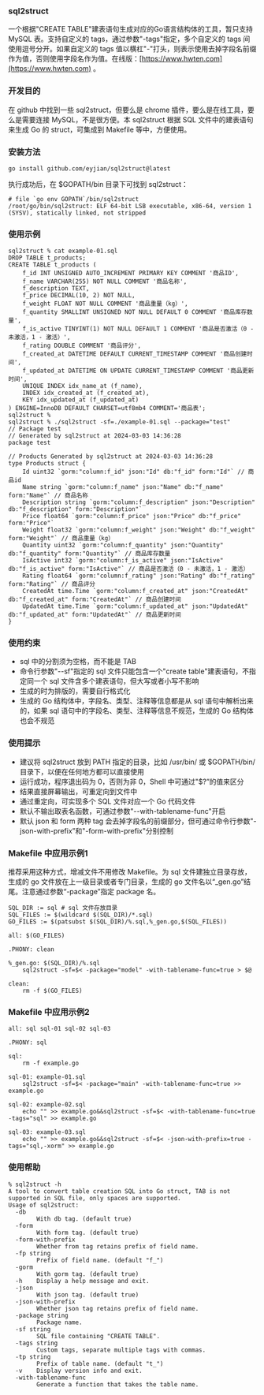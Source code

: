 ### sql2struct

一个根据"CREATE TABLE"建表语句生成对应的Go语言结构体的工具，暂只支持 MySQL 表。支持自定义的 tags，通过参数"-tags"指定，多个自定义的 tags 间使用逗号分开。如果自定义的 tags 值以横杠"-"打头，则表示使用去掉字段名前缀作为值，否则使用字段名作为值。在线版：[https://www.hwten.com](https://www.hwten.com) 。

### 开发目的

在 github 中找到一些 sql2struct，但要么是 chrome 插件，要么是在线工具，要么是需要连接 MySQL，不是很方便。本 sql2struct 根据 SQL 文件中的建表语句来生成 Go 的 struct，可集成到 Makefile 等中，方便使用。

### 安装方法

```shell
go install github.com/eyjian/sql2struct@latest
```

执行成功后，在 $GOPATH/bin 目录下可找到 sql2struct：

```shell
# file `go env GOPATH`/bin/sql2struct
/root/go/bin/sql2struct: ELF 64-bit LSB executable, x86-64, version 1 (SYSV), statically linked, not stripped
```

### 使用示例

```shell
sql2struct % cat example-01.sql
DROP TABLE t_products;
CREATE TABLE t_products (
    f_id INT UNSIGNED AUTO_INCREMENT PRIMARY KEY COMMENT '商品ID',
    f_name VARCHAR(255) NOT NULL COMMENT '商品名称',
    f_description TEXT,
    f_price DECIMAL(10, 2) NOT NULL,
    f_weight FLOAT NOT NULL COMMENT '商品重量（kg）',
    f_quantity SMALLINT UNSIGNED NOT NULL DEFAULT 0 COMMENT '商品库存数量',
    f_is_active TINYINT(1) NOT NULL DEFAULT 1 COMMENT '商品是否激活（0 - 未激活，1 - 激活）',
    f_rating DOUBLE COMMENT '商品评分',
    f_created_at DATETIME DEFAULT CURRENT_TIMESTAMP COMMENT '商品创建时间',
    f_updated_at DATETIME ON UPDATE CURRENT_TIMESTAMP COMMENT '商品更新时间',
    UNIQUE INDEX idx_name_at (f_name),
    INDEX idx_created_at (f_created_at),
    KEY idx_updated_at (f_updated_at)
) ENGINE=InnoDB DEFAULT CHARSET=utf8mb4 COMMENT='商品表';
sql2struct % 
sql2struct % ./sql2struct -sf=./example-01.sql --package="test"
// Package test
// Generated by sql2struct at 2024-03-03 14:36:28
package test

// Products Generated by sql2struct at 2024-03-03 14:36:28
type Products struct {
    Id uint32 `gorm:"column:f_id" json:"Id" db:"f_id" form:"Id"` // 商品id
    Name string `gorm:"column:f_name" json:"Name" db:"f_name" form:"Name"` // 商品名称
    Description string `gorm:"column:f_description" json:"Description" db:"f_description" form:"Description"`
    Price float64 `gorm:"column:f_price" json:"Price" db:"f_price" form:"Price"`
    Weight float32 `gorm:"column:f_weight" json:"Weight" db:"f_weight" form:"Weight"` // 商品重量（kg）
    Quantity uint32 `gorm:"column:f_quantity" json:"Quantity" db:"f_quantity" form:"Quantity"` // 商品库存数量
    IsActive int32 `gorm:"column:f_is_active" json:"IsActive" db:"f_is_active" form:"IsActive"` // 商品是否激活（0 - 未激活，1 - 激活）
    Rating float64 `gorm:"column:f_rating" json:"Rating" db:"f_rating" form:"Rating"` // 商品评分
    CreatedAt time.Time `gorm:"column:f_created_at" json:"CreatedAt" db:"f_created_at" form:"CreatedAt"` // 商品创建时间
    UpdatedAt time.Time `gorm:"column:f_updated_at" json:"UpdatedAt" db:"f_updated_at" form:"UpdatedAt"` // 商品更新时间
}
```

### 使用约束

* sql 中的分割须为空格，而不能是 TAB
* 命令行参数"--sf"指定的 sql 文件只能包含一个"create table"建表语句，不指定同一个 sql 文件含多个建表语句，但大写或者小写不影响
* 生成的时为排版的，需要自行格式化
* 生成的 Go 结构体中，字段名、类型、注释等信息都是从 sql 语句中解析出来的，如果 sql 语句中的字段名、类型、注释等信息不规范，生成的 Go 结构体也会不规范

### 使用提示

* 建议将 sql2struct 放到 PATH 指定的目录，比如 /usr/bin/ 或 $GOPATH/bin/ 目录下，以便在任何地方都可以直接使用
* 运行成功，程序退出码为 0，否则为非 0，Shell 中可通过"$?”的值来区分
* 结果直接屏幕输出，可重定向到文件中
* 通过重定向，可实现多个 SQL 文件对应一个 Go 代码文件
* 默认不输出取表名函数，可通过参数"--with-tablename-func"开启
* 默认 json 和 form 两种 tag 会去掉字段名的前缀部分，但可通过命令行参数"-json-with-prefix”和"-form-with-prefix"分别控制

### Makefile 中应用示例1

推荐采用这种方式，增减文件不用修改 Makefile。为 sql 文件建独立目录存放，生成的 go 文件放在上一级目录或者专门目录，生成的 go 文件名以“_gen.go”结尾。注意通过参数“-package”指定 package 名。

```shell
SQL_DIR := sql # sql 文件存放目录
SQL_FILES := $(wildcard $(SQL_DIR)/*.sql)
GO_FILES := $(patsubst $(SQL_DIR)/%.sql,%_gen.go,$(SQL_FILES))

all: $(GO_FILES)

.PHONY: clean

%_gen.go: $(SQL_DIR)/%.sql
	sql2struct -sf=$< -package="model" -with-tablename-func=true > $@

clean:
	rm -f $(GO_FILES)
```

### Makefile 中应用示例2

```shell
all: sql sql-01 sql-02 sql-03

.PHONY: sql

sql:
	rm -f example.go

sql-01: example-01.sql
	sql2struct -sf=$< -package="main" -with-tablename-func=true >> example.go

sql-02: example-02.sql
	echo "" >> example.go&&sql2struct -sf=$< -with-tablename-func=true -tags="sql" >> example.go

sql-03: example-03.sql
	echo "" >> example.go&&sql2struct -sf=$< -json-with-prefix=true -tags="sql,-xorm" >> example.go
```

### 使用帮助

```shell
% sql2struct -h
A tool to convert table creation SQL into Go struct, TAB is not supported in SQL file, only spaces are supported.
Usage of sql2struct:
  -db
        With db tag. (default true)
  -form
        With form tag. (default true)
  -form-with-prefix
        Whether from tag retains prefix of field name.
  -fp string
        Prefix of field name. (default "f_")
  -gorm
        With gorm tag. (default true)
  -h    Display a help message and exit.
  -json
        With json tag. (default true)
  -json-with-prefix
        Whether json tag retains prefix of field name.
  -package string
        Package name.
  -sf string
        SQL file containing "CREATE TABLE".
  -tags string
        Custom tags, separate multiple tags with commas.
  -tp string
        Prefix of table name. (default "t_")
  -v    Display version info and exit.
  -with-tablename-func
        Generate a function that takes the table name.
```
